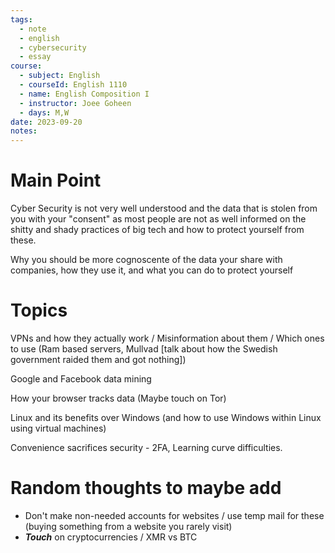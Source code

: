 ```yaml
---
tags:
  - note
  - english
  - cybersecurity
  - essay
course:
  - subject: English
  - courseId: English 1110
  - name: English Composition I
  - instructor: Joee Goheen
  - days: M,W
date: 2023-09-20
notes:
---
```


# Main Point

Cyber Security is not very well understood and the data that is stolen from you with your "consent" as most people are not as well informed on the shitty and shady practices of big tech and how to protect yourself from these.  

Why you should be more cognoscente of the data your share with companies, how they use it, and what you can do to protect yourself

# Topics 

VPNs and how they actually work / Misinformation about them / Which ones to use (Ram based servers, Mullvad \[talk about how the Swedish government raided them and got nothing])

Google and Facebook data mining

How your browser tracks data (Maybe touch on Tor)

Linux and its benefits over Windows (and how to use Windows within Linux using virtual machines)

Convenience sacrifices security - 2FA, Learning curve difficulties. 

# Random thoughts to maybe add

- Don't make non-needed accounts for websites / use temp mail for these (buying something from a website you rarely visit)
- ***Touch*** on cryptocurrencies / XMR vs BTC